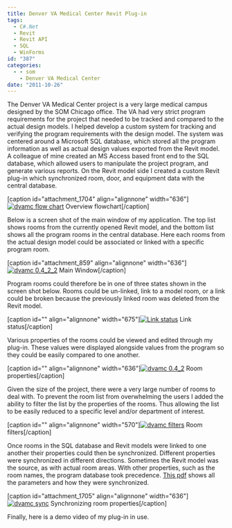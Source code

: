 ```yaml
---
title: Denver VA Medical Center Revit Plug-in
tags:
  - C#.Net
  - Revit
  - Revit API
  - SQL
  - WinForms
id: "387"
categories:
  - - som
    - Denver VA Medical Center
date: "2011-10-26"
---
```


The Denver VA Medical Center project is a very large medical campus designed by the SOM Chicago office. The VA had very strict program requirements for the project that needed to be tracked and compared to the actual design models. I helped develop a custom system for tracking and verifying the program requirements with the design model. The system was centered around a Microsoft SQL database, which stored all the program information as well as actual design values exported from the Revit model. A colleague of mine created an MS Access based front end to the SQL database, which allowed users to manipulate the project program, and generate various reports. On the Revit model side I created a custom Revit plug-in which synchronized room, door, and equipment data with the central database.

\[caption id="attachment_1704" align="alignnone" width="636"\][![](http://www.ericanastas.com/wp-content/uploads/2011/10/dvamc-flow-chart-636x401.png "dvamc flow chart")](dvamc-flow-chart.png) Overview flowchart\[/caption\]

Below is a screen shot of the main window of my application. The top list shows rooms from the currently opened Revit model, and the bottom list shows all the program rooms in the central database. Here each rooms from the actual design model could be associated or linked with a specific program room.

\[caption id="attachment_859" align="alignnone" width="636"\][![](http://www.ericanastas.com/wp-content/uploads/2012/04/dvamc-0.4_2_2-636x477.jpg "dvamc 0.4_2_2")](dvamc-0.4_2_2.jpg) Main Window\[/caption\]

Program rooms could therefore be in one of three states shown in the screen shot below. Rooms could be un-linked, link to a model room, or a link could be broken because the previously linked room was deleted from the Revit model.

\[caption id="" align="alignnone" width="675"\][![](http://www.ericanastas.com/wp-content/uploads/2012/04/db-room-status.jpg "Link status")](db-room-status.jpg) Link status\[/caption\]

Various properties of the rooms could be viewed and edited through my plug-in. These values were displayed alongside values from the program so they could be easily compared to one another.

\[caption id="" align="alignnone" width="636"\][![](http://www.ericanastas.com/wp-content/uploads/2012/04/dvamc-0.4_2-636x479.jpg "dvamc 0.4_2")](dvamc-0.4_2.jpg) Room properties\[/caption\]

Given the size of the project, there were a very large number of rooms to deal with. To prevent the room list from overwhelming the users I added the ability to filter the list by the properties of the rooms. Thus allowing the list to be easily reduced to a specific level and/or department of interest.

\[caption id="" align="alignnone" width="570"\][![](http://www.ericanastas.com/wp-content/uploads/2012/04/dvamc-filters.jpg "dvamc filters")](dvamc-filters.jpg) Room filters\[/caption\]

Once rooms in the SQL database and Revit models were linked to one another their properties could then be synchronized. Different properties were synchronized in different directions. Sometimes the Revit model was the source, as with actual room areas. With other properties, such as the room names, the program database took precedence. [This pdf](http://www.ericanastas.com/?attachment_id=856) shows all the parameters and how they were synchronized.

\[caption id="attachment_1705" align="alignnone" width="636"\][![](http://www.ericanastas.com/wp-content/uploads/2011/10/dvamc-sync-636x404.png "dvamc sync")](dvamc-sync.png) Synchronizing room properties\[/caption\]

Finally, here is a demo video of my plug-in in use.

